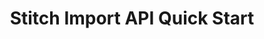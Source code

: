 ---
# -------------------------- #
#          PAGE INFO         #
# -------------------------- #

title: Stitch Import API Quick Start
permalink: /developers/import-api/guides/quick-start
summary: "Stitch's Import API allows you to push arbitrary data from a source to your Stitch account. Generate your API credentials and push your first batch of data with this guide."

doc-type: "tutorial"

product-type: "import-api"
content-type: "guide"
content-id: "stitch-import-api-quick-start"

key: "import-api-quick-start"

layout: tutorial


# -------------------------- #
#      GUIDE PAGE INFO       #
# -------------------------- #

## This is used only on the /import-api/guides page.
icon: file
order: 1

display-title: "Import API Quick Start"
description: "Generate your Import API credentials and push your first batch of data."


# -------------------------- #
#   RELATED SIDEBAR LINKS    #
# -------------------------- #

related:
  - title: "Manage Import API access tokens in Stitch"
    link: "{{ link.import-api.guides.manage-access-tokens-stitch | prepend: site.baseurl }}"

  - title: "Structuring and typing data for the Import API"
    link: "{{ link.import-api.guides.structure-data | prepend: site.baseurl }}"

  - title: "Sequencing data for the Import API"
    link: "{{ link.import-api.guides.sequence-data | prepend: site.baseurl }}"

  - title: "Import API reference"
    link: "{{ link.import-api.api | prepend: site.baseurl }}"



# -------------------------- #
#     GUIDE REQUIREMENTS     #
# -------------------------- #

requirements:
  - item: |
      **An active Stitch account.** To create an account, [sign up for a free trial here]({{ site.home }}){:target="new"}.


# -------------------------- #
#         GUIDE INTRO        #
# -------------------------- #

intro: |
  {% include misc/data-files.html %}

  {{ page.summary }}


# -------------------------- #
#        GUIDE CONTENT       #
# -------------------------- #

steps:
  - title: "Obtain your API credentials"
    anchor: "obtain-api-credentials"
    content: |
      The Import API uses an API access token to authenticate requests. In this step, you'll create an Import API integration in your Stitch account and generate an API access token.

      We're using the Stitch app to generate the access token, but you can also use the [Connect API if your Stitch account has access]({{ link.connect.guides.create-import-api-source | prepend: site.baseurl }}).

      {% include developers/import-api/obtaining-credentials.html type="generate-new-access-token" %}

  - title: "Check the status of the Import API"
    anchor: "check-import-api-status"
    content: |
      {% assign api = site.data.connect.api %}

      Next, check the status of the Import API by sending a request to [GET {{ site.data.import-api.core-objects.api-status.url }}]({{ link.import-api.api | prepend: site.baseurl | append: site.data.import-api.core-objects.api-status.anchor }}). This will ensure that the test request you send in the next step, which will validate your credentials and some sample data, will not fail due to an API outage.

      **Note**: Using this endpoint doesn't require authentication.

      {% assign request-url = site.data.import-api.core-objects.api-status.url | flatify | strip_newlines %}

      {% assign description = "GET " | append: request-url %}

      {% include developers/api-request-examples.html code-description=description header=site.data.connect.request-headers.get.no-token-required request-url=request-url %}

      When the Import API is operating correctly, it will return a `200 OK` status and an [API status]({{ link.import-api.api | prepend: site.baseurl | append: site.data.import-api.core-objects.api-status.object-anchor }}) object:

      {% capture code %}{{ site.data.import-api.code-examples.responses.get-status | flatify | strip }}
      {% endcapture %}

      {% assign description = "Response for GET " | append: site.data.import-api.core-objects.api-status.url %}

      {% include layout/code-snippet.html code-description=description language="json" code=code %}

      If the Import API returns a `5xx` response, check the [Stitch Status page]({{ site.status }}){:target="new"} for reported outages and try again later.

  - title: "Push a batch of data to Stitch"
    anchor: "push-data-to-stitch"
    endpoint: "POST {{ site.data.import-api.core-objects.batch.url }}"
    content: |
      To push data to Stitch, use the [Create a batch]({{ site.data.import-api.core-objects.batch.anchor | prepend: link.import-api.api | prepend: site.baseurl }}) endpoint. This endpoint uses a JSON schema to validate and type the data in the records sent to the Import API.

      Once the request is processed, data will be loaded into the destination connected to your Stitch account.

      In the example below, the request will send a single record for the `customers` table to the Import API:

      {% assign request-url = site.data.import-api.core-objects.batch.url | flatify | strip_newlines %}

      {% capture code %}{{ site.data.import-api.code-examples.requests.push-data }}
      {% endcapture %}

      {% assign description = step.endpoint %}

      {% include developers/api-request-examples.html code-description=description header=site.data.connect.request-headers.post.with-body request-url=request-url code=code %}

      If successful, the Import API will return a `2xx` status and a [Batch Status]({{ link.import-api.api | prepend: site.baseurl | append: site.data.import-api.data-structures.batch-status.section }}) object.

      {% assign response-codes = site.data.import-api.response-codes.general-codes.all-codes %}

      {% for response-code in response-codes %}
      {% if response-code.code == "201" or response-code.code == "202" %}
      If the status is `{{ response-code.code }}`, this means that {{ response-code.description | replace: "The request was","the request was" }} The response body will be:
      
      {% capture code %}{{ response-code.example | flatify | strip }}
      {% endcapture %}

      {% assign description = "Response for " | append: step.endpoint | append: " ("  | append: response-code.code | append: " status)" %}

      {% include layout/code-snippet.html code-description=description language="json" code=code %}
      {% endif %}
      {% endfor %}

  - title: "Verify the data in the destination"
    anchor: "verify-data-destination"
    content: |
      After you've pushed a batch of data to the Import API, Stitch will queue it for processing.

      Stitch's replication process consists of three distinct steps: Extraction, preparation, and loading. Each step occurs independently and takes a bit of time to complete, which means you won't immediately see data in your destination after it's been pushed to the Import API. Refer to the [Monitoring replication progress]({{ link.replication.rep-progress | prepend: site.baseurl }}) documentation for more info.

      When Stitch loads the data into the destination, it will be in the schema or dataset associated with the [Import API integration you created in Stitch](#generate-import-api-access-token). The integration's schema name is located on the **{{ app.page-names.int-details }}** page in Stitch, under the integration's display name:

      ![Highlighted integration schema name field in Stitch]({{ site.baseurl }}/images/integrations/locate-integration-schema-name.png)

      In this example, Stitch would create a table named `customers` with a single record in a schema named `import_api`:

      <table class="attribute-list">
      <tr>
      <td><strong>id</strong></td>
      <td><strong>name</strong></td>
      <td><strong>age</strong></td>
      <td><strong>has_magic</strong></td>
      </tr>
      <tr>
      <td>1</td>
      <td>Finn</td>
      <td>15</td>
      <td>false</td>
      </tr>
      </table>

      **Note**: How data is structured in your destination depends on how attributes are typed in API requests **and** the type of destination Stitch loads data into. Refer to the [Structuring data for the Import API guide]({{ link.import-api.guides.structure-data | prepend: site.baseurl }}) for more info.

      ---

next-steps: |
  Congratulations on pushing your first batch of data! Next, we recommend checking out:

  - [**Structuring data for the Import API**]({{ link.import-api.guides.structure-data | prepend: site.baseurl }}): Learn how to structure and type data in your Import API requests.
  - [**Sequencing data for the Import API**]({{ link.import-api.guides.sequence-data | prepend: site.baseurl }}): Learn how the Import API considers data points for loading, which affects how data is updated in your destination.
---